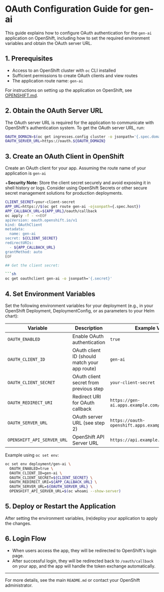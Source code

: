 # OAuth Configuration Guide for gen-ai

This guide explains how to configure OAuth authentication for the `gen-ai` application on OpenShift, including how to set the required environment variables and obtain the OAuth server URL.

## 1. Prerequisites
- Access to an OpenShift cluster with `oc` CLI installed
- Sufficient permissions to create OAuth clients and view routes
- The application route name: `gen-ai`

For instructions on setting up the application on OpenShift, see [OPENSHIFT.md](OPENSHIFT.md).

## 2. Obtain the OAuth Server URL
The OAuth server URL is required for the application to communicate with OpenShift's authentication system. To get the OAuth server URL, run:

```sh
OAUTH_DOMAIN=$(oc get ingresses.config cluster -o jsonpath='{.spec.domain}' | cut -f3- -d.)
OAUTH_SERVER_URL=https://oauth.${OAUTH_DOMAIN}
```


## 3. Create an OAuth Client in OpenShift
Create an OAuth client for your app. Assuming the route name of your application is `gen-ai`

+**Security Note:** Store the client secret securely and avoid exposing it in shell history or logs. Consider using OpenShift Secrets or other secure secret management solutions for production deployments.

```sh
CLIENT_SECRET=your-client-secret
APP_URL=https://$(oc get route gen-ai -ojsonpath={.spec.host})
APP_CALLBACK_URL=${APP_URL}/oauth/callback
oc apply -f - <<EOF
apiVersion: oauth.openshift.io/v1
kind: OAuthClient
metadata:
  name: gen-ai
secret: ${CLIENT_SECRET}
redirectURIs:
  - ${APP_CALLBACK_URL}
grantMethod: auto
EOF

## Get the client secret:

```sh
oc get oauthclient gen-ai -o jsonpath='{.secret}'
```

## 4. Set Environment Variables
Set the following environment variables for your deployment (e.g., in your OpenShift Deployment, DeploymentConfig, or as parameters to your Helm chart):

| Variable                   | Description                                      | Example Value |
|----------------------------|--------------------------------------------------|---------------|
| `OAUTH_ENABLED`            | Enable OAuth authentication                      | `true`        |
| `OAUTH_CLIENT_ID`          | OAuth client ID (should match your app route)    | `gen-ai` |
| `OAUTH_CLIENT_SECRET`      | OAuth client secret from previous step           | `your-client-secret` |
| `OAUTH_REDIRECT_URI`       | Redirect URI for OAuth callback                  | `https://gen-ai.apps.example.com/oauth/callback` |
| `OAUTH_SERVER_URL`         | OAuth server URL (see step 2)                    | `https://oauth-openshift.apps.example.com` |
| `OPENSHIFT_API_SERVER_URL` | OpenShift API Server URL                         | `https://api.example.com:6443` |
Example using `oc set env`:

```sh
oc set env deployment/gen-ai \
  OAUTH_ENABLED=true \
  OAUTH_CLIENT_ID=gen-ai \
  OAUTH_CLIENT_SECRET=${CLIENT_SECRET} \
  OAUTH_REDIRECT_URI=${APP_CALLBACK_URL} \
  OAUTH_SERVER_URL=${OAUTH_SERVER_URL} \
  OPENSHIFT_API_SERVER_URL=$(oc whoami --show-server)
```

## 5. Deploy or Restart the Application
After setting the environment variables, (re)deploy your application to apply the changes.

## 6. Login Flow
- When users access the app, they will be redirected to OpenShift's login page.
- After successful login, they will be redirected back to `/oauth/callback` on your app, and the app will handle the token exchange automatically.

---
For more details, see the main `README.md` or contact your OpenShift administrator. 

